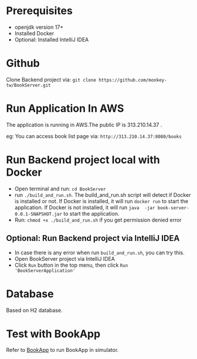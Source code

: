 # Prerequisites
- openjdk version 17+
- Installed Docker
- Optional: Installed IntelliJ IDEA

# Github
Clone Backend project via: `git clone https://github.com/monkey-tw/BookServer.git`

# Run Application In AWS
The application is running in AWS.The public IP is 313.210.14.37 . 

eg: You can access book list page via: `http://313.210.14.37:8080/books`

# Run Backend project local with Docker
- Open terminal and run: `cd BookServer`
- run `./build_and_run.sh`. The build_and_run.sh script will detect if Docker is installed or not. If Docker is installed, it will run `docker run` to start the application. If Docker is not installed, it will run `java  -jar book-server-0.0.1-SNAPSHOT.jar` to start the application.
- Run: `chmod +x ./build_and_run.sh` if you get permission denied error

## Optional: Run Backend project via IntelliJ IDEA
- In case there is any error when run `build_and_run.sh`, you can try this.
- Open BookServer project via IntelliJ IDEA
- Click `Run` button in the top menu, then click `Run 'BookServerApplication'`

# Database
Based on H2 database.

# Test with BookApp
Refer to [BookApp](https://github.com/monkey-tw/BookApp) to run BookApp in simulator.
